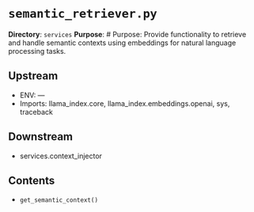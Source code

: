 # `semantic_retriever.py`

**Directory**: `services`
**Purpose**: # Purpose: Provide functionality to retrieve and handle semantic contexts using embeddings for natural language processing tasks.

## Upstream
- ENV: —
- Imports: llama_index.core, llama_index.embeddings.openai, sys, traceback

## Downstream
- services.context_injector

## Contents
- `get_semantic_context()`